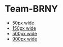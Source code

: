# Team-BRNY

<meta name="viewport" content="width=device-width, initial-scale=1.0">

* [50px wide](https://team-brny.github.io/Team-BRNY/ASCII-Team_BRNY_logo_50.html)
* [150px wide](https://team-brny.github.io/Team-BRNY/ASCII-Team_BRNY_logo_150.html)
* [500px wide](https://team-brny.github.io/Team-BRNY/ASCII-Team_BRNY_logo_500.html)
* [900px wide](https://team-brny.github.io/Team-BRNY/ASCII-Team_BRNY_logo_900.png)
